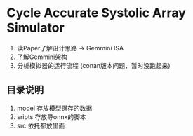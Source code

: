 # Cycle Accurate Systolic Array Simulator

1. 读Paper了解设计思路 -> Gemmini ISA
1. 了解Gemmini架构
1. 分析模拟器的运行流程 (conan版本问题，暂时没跑起来)

## 目录说明
1. model 存放模型保存的数据
1. sripts 存放导onnx的脚本
1. src 依托都放里面